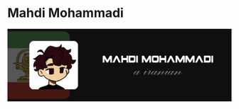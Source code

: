 # Mahdi Mohammadi
<img src="https://github.com/mohammdimahdi/mohammdimahdi/blob/5270598d8d6ba180620b2424f8aaef35a9a215ef/1ng.png" alt="Mahdi Mohammadi">
